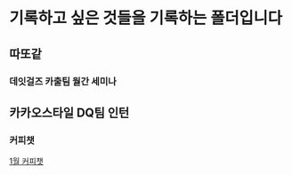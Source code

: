 # 기록하고 싶은 것들을 기록하는 폴더입니다

## 따또같
### 데잇걸즈 카출팀 월간 세미나


## 카카오스타일 DQ팀 인턴
### 커피챗
[1월 커피챗](https://jyanalyst.notion.site/1-68a65cb24f674fa6bfbb68dc69d35e60)
